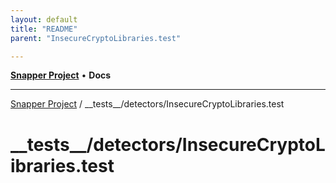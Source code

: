 ```yaml
---
layout: default
title: "README"
parent: "InsecureCryptoLibraries.test"

---
```

[**Snapper Project**](../../../README.md) • **Docs**

***

[Snapper Project](../../../README.md) / \_\_tests\_\_/detectors/InsecureCryptoLibraries.test

# \_\_tests\_\_/detectors/InsecureCryptoLibraries.test

